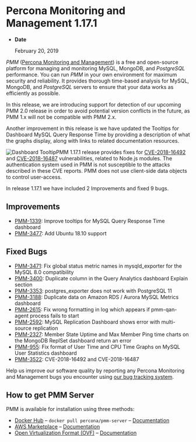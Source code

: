 # Percona Monitoring and Management 1.17.1

* **Date**

    February 20, 2019

*PMM* ([Percona Monitoring and Management](https://www.percona.com/doc/percona-monitoring-and-management/index.html)) is a free and open-source platform for managing and monitoring MySQL, MongoDB, and *PostgreSQL* performance. You can run *PMM* in your own environment for maximum security and reliability. It provides thorough time-based analysis for MySQL, MongoDB, and *PostgreSQL* servers to ensure that your data works as efficiently as possible.

In this release, we are introducing support for detection of our upcoming PMM 2.0 release in order to avoid potential version conflicts in the future, as PMM 1.x will not be compatible with PMM 2.x.

Another improvement in this release is we have updated the Tooltips for Dashboard MySQL Query Response Time by providing a description of what the graphs display, along with links to related documentation resources.

<img src="https://www.percona.com/blog/wp-content/uploads/2019/02/GIFMaker.org_tCQcQD.gif" alt="Dashboard Tooltip">PMM 1.17.1 release provides fixes for [CVE-2018-16492](https://nvd.nist.gov/vuln/detail/CVE-2018-16492) and [CVE-2018-16487](https://nvd.nist.gov/vuln/detail/CVE-2018-16487) vulnerabilities, related to Node.js modules. The authentication system used in PMM is not susceptible to the attacks described in these CVE reports. PMM does not use client-side data objects to control user-access.

In release 1.17.1 we have included 2 Improvements and fixed 9 bugs.

## Improvements

* [PMM-1339](https://jira.percona.com/browse/PMM-1339): Improve tooltips for MySQL Query Response Time dashboard
* [PMM-3477](https://jira.percona.com/browse/PMM-3477): Add Ubuntu 18.10 support

## Fixed Bugs

* [PMM-3471](https://jira.percona.com/browse/PMM-3471): Fix global status metric names in mysqld_exporter for the MySQL 8.0 compatibility
* [PMM-3400](https://jira.percona.com/browse/PMM-3400): Duplicate column in the Query Analytics dashboard Explain section
* [PMM-3353](https://jira.percona.com/browse/PMM-3353): postgres_exporter does not work with PostgreSQL 11
* [PMM-3188](https://jira.percona.com/browse/PMM-3188): Duplicate data on Amazon RDS / Aurora MySQL Metrics dashboard
* [PMM-2615](https://jira.percona.com/browse/PMM-2615): Fix wrong formatting in log which appears if pmm-qan-agent process fails to start
* [PMM-2592](https://jira.percona.com/browse/PMM-2592): MySQL Replication Dashboard shows error with multi-source replication
* [PMM-2327](https://jira.percona.com/browse/PMM-2327): Member State Uptime and Max Member Ping time charts on the MongoDB ReplSet dashboard return an error
* [PMM-955](https://jira.percona.com/browse/PMM-955): Fix format of User Time and CPU Time Graphs on MySQL User Statistics dashboard
* [PMM-3522](https://jira.percona.com/browse/PMM-3522): CVE-2018-16492 and CVE-2018-16487

Help us improve our software quality by reporting any Percona Monitoring and Management bugs you encounter using [our bug tracking system](https://jira.percona.com/secure/Dashboard.jspa).

## How to get PMM Server

PMM is available for installation using three methods:

* [Docker Hub](https://hub.docker.com/r/percona/pmm-server/) – `docker pull percona/pmm-server` – [Documentation](https://www.percona.com/doc/percona-monitoring-and-management/deploy/server/docker.html)
* [AWS Marketplace](https://aws.amazon.com/marketplace/pp/B077J7FYGX) – [Documentation](https://www.percona.com/doc/percona-monitoring-and-management/deploy/server/ami.html)
* [Open Virtualization Format (OVF)](https://www.percona.com/downloads/pmm/) – [Documentation](https://www.percona.com/doc/percona-monitoring-and-management/deploy/server/virtual-appliance.html)
